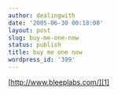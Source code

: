 ```yaml
---
author: dealingwith
date: '2005-06-30 00:18:00'
layout: post
slug: buy-me-one-now
status: publish
title: buy me one now
wordpress_id: '399'
---
```


[http://www.bleeplabs.com/][1]

   [1]: http://www.bleeplabs.com/

